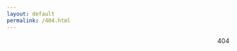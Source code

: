 ```yaml
---
layout: default
permalink: /404.html
---
```


<marquee direction="down" behavior="alternate">
  <marquee behavior="alternate">
    404<br>
  </marquee>
</marquee>

